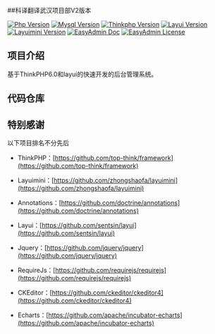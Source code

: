 

##科译翻译武汉项目部V2版本

[![Php Version](https://img.shields.io/badge/php-%3E=7.1.0-brightgreen.svg?maxAge=2592000&color=yellow)](https://github.com/php/php-src)
[![Mysql Version](https://img.shields.io/badge/mysql-%3E=5.7-brightgreen.svg?maxAge=2592000&color=orange)](https://www.mysql.com/)
[![Thinkphp Version](https://img.shields.io/badge/thinkphp-%3E=6.0.2-brightgreen.svg?maxAge=2592000)](https://github.com/top-think/framework)
[![Layui Version](https://img.shields.io/badge/layui-=2.5.5-brightgreen.svg?maxAge=2592000&color=critical)](https://github.com/sentsin/layui)
[![Layuimini Version](https://img.shields.io/badge/layuimini-%3E=2.0.4.2-brightgreen.svg?maxAge=2592000&color=ff69b4)](https://github.com/zhongshaofa/layuimini)
[![EasyAdmin Doc](https://img.shields.io/badge/docs-passing-green.svg?maxAge=2592000)](http://easyadmin.99php.cn/docs)
[![EasyAdmin License](https://img.shields.io/badge/license-MIT-green?maxAge=2592000&color=blue)](https://github.com/zhongshaofa/easyadmin/blob/v2/LICENSE)

## 项目介绍

基于ThinkPHP6.0和layui的快速开发的后台管理系统。


## 代码仓库



## 特别感谢

以下项目排名不分先后

* ThinkPHP：[https://github.com/top-think/framework](https://github.com/top-think/framework)

* Layuimini：[https://github.com/zhongshaofa/layuimini](https://github.com/zhongshaofa/layuimini)

* Annotations：[https://github.com/doctrine/annotations](https://github.com/doctrine/annotations)

* Layui：[https://github.com/sentsin/layui](https://github.com/sentsin/layui)

* Jquery：[https://github.com/jquery/jquery](https://github.com/jquery/jquery)

* RequireJs：[https://github.com/requirejs/requirejs](https://github.com/requirejs/requirejs)

* CKEditor：[https://github.com/ckeditor/ckeditor4](https://github.com/ckeditor/ckeditor4)

* Echarts：[https://github.com/apache/incubator-echarts](https://github.com/apache/incubator-echarts)
  
